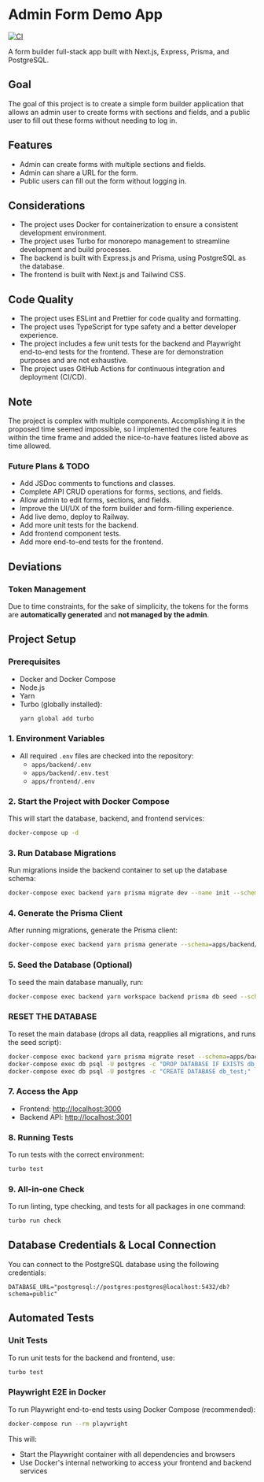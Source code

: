 # Admin Form Demo App
[![CI](https://github.com/szedlakmate/demo-form-management/actions/workflows/ci.yml/badge.svg)](https://github.com/szedlakmate/demo-form-management/actions/workflows/pr-qa.yml)

A form builder full-stack app built with Next.js, Express, Prisma, and PostgreSQL.

## Goal
The goal of this project is to create a simple form builder application that allows an admin user to create forms with sections and fields, and a public user to fill out these forms without needing to log in.

## Features
- Admin can create forms with multiple sections and fields.
- Admin can share a URL for the form.
- Public users can fill out the form without logging in.

## Considerations
- The project uses Docker for containerization to ensure a consistent development environment.
- The project uses Turbo for monorepo management to streamline development and build processes.
- The backend is built with Express.js and Prisma, using PostgreSQL as the database.
- The frontend is built with Next.js and Tailwind CSS.

## Code Quality
- The project uses ESLint and Prettier for code quality and formatting.
- The project uses TypeScript for type safety and a better developer experience.
- The project includes a few unit tests for the backend and Playwright end-to-end tests for the frontend. These are for demonstration purposes and are not exhaustive.
- The project uses GitHub Actions for continuous integration and deployment (CI/CD).

## Note
The project is complex with multiple components. Accomplishing it in the proposed time seemed impossible, so I implemented the core features within the time frame and added the nice-to-have features listed above as time allowed.

### Future Plans & TODO
- Add JSDoc comments to functions and classes.
- Complete API CRUD operations for forms, sections, and fields.
- Allow admin to edit forms, sections, and fields.
- Improve the UI/UX of the form builder and form-filling experience.
- Add live demo, deploy to Railway.
- Add more unit tests for the backend.
- Add frontend component tests.
- Add more end-to-end tests for the frontend.

## Deviations

### Token Management
Due to time constraints, for the sake of simplicity, the tokens for the forms are **automatically generated** and **not managed by the admin**.

## Project Setup

### Prerequisites
- Docker and Docker Compose
- Node.js
- Yarn
- Turbo (globally installed):
  ```sh
  yarn global add turbo
  ```

### 1. Environment Variables
- All required `.env` files are checked into the repository:
  - `apps/backend/.env`
  - `apps/backend/.env.test`
  - `apps/frontend/.env`

### 2. Start the Project with Docker Compose
This will start the database, backend, and frontend services:
```sh
docker-compose up -d
```

### 3. Run Database Migrations
Run migrations inside the backend container to set up the database schema:
```sh
docker-compose exec backend yarn prisma migrate dev --name init --schema=apps/backend/prisma/schema.prisma
```

### 4. Generate the Prisma Client
After running migrations, generate the Prisma client:
```sh
docker-compose exec backend yarn prisma generate --schema=apps/backend/prisma/schema.prisma
```

### 5. Seed the Database (Optional)
To seed the main database manually, run:
```sh
docker-compose exec backend yarn workspace backend prisma db seed --schema=apps/backend/prisma/schema.prisma
```

### RESET THE DATABASE
To reset the main database (drops all data, reapplies all migrations, and runs the seed script):
```sh
docker-compose exec backend yarn prisma migrate reset --schema=apps/backend/prisma/schema.prisma --force
docker-compose exec db psql -U postgres -c "DROP DATABASE IF EXISTS db_test;"
docker-compose exec db psql -U postgres -c "CREATE DATABASE db_test;"
```

### 7. Access the App
- Frontend: [http://localhost:3000](http://localhost:3000)
- Backend API: [http://localhost:3001](http://localhost:3001)

### 8. Running Tests
To run tests with the correct environment:
```sh
turbo test
```

### 9. All-in-one Check
To run linting, type checking, and tests for all packages in one command:
```sh
turbo run check
```

## Database Credentials & Local Connection
You can connect to the PostgreSQL database using the following credentials:

```env
DATABASE_URL="postgresql://postgres:postgres@localhost:5432/db?schema=public"
```

## Automated Tests

### Unit Tests
To run unit tests for the backend and frontend, use:
```sh
turbo test
```

### Playwright E2E in Docker
To run Playwright end-to-end tests using Docker Compose (recommended):

```sh
docker-compose run --rm playwright
```

This will:
- Start the Playwright container with all dependencies and browsers
- Use Docker's internal networking to access your frontend and backend services
